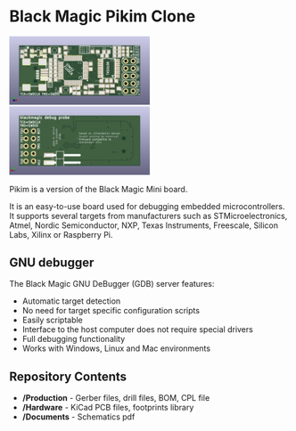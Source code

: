 Black Magic Pikim Clone
========================================

<img src="Resources\blackmagic_pikim_front.jpg"  width=50% height=50%>
<img src="Resources\blackmagic_pikim_back.jpg"  width=50% height=50%>


Pikim is a version of the Black Magic Mini board.

It is an easy-to-use board used for debugging embedded microcontrollers. It supports several targets from manufacturers such as STMicroelectronics, Atmel, Nordic Semiconductor, NXP, Texas Instruments, Freescale, Silicon Labs, Xilinx or Raspberry Pi.

GNU debugger
-------------------
The Black Magic GNU DeBugger (GDB) server features:
* Automatic target detection
* No need for target specific configuration scripts
* Easily scriptable
* Interface to the host computer does not require special drivers
* Full debugging functionality
* Works with Windows, Linux and Mac environments


Repository Contents
-------------------

* **/Production** - Gerber files, drill files, BOM, CPL file
* **/Hardware** - KiCad PCB files, footprints library
* **/Documents** - Schematics pdf